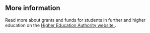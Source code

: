 ##  More information

Read more about grants and funds for students in further and higher education
on the [ Higher Education Authority website ](http://www.studentfinance.ie/) .
